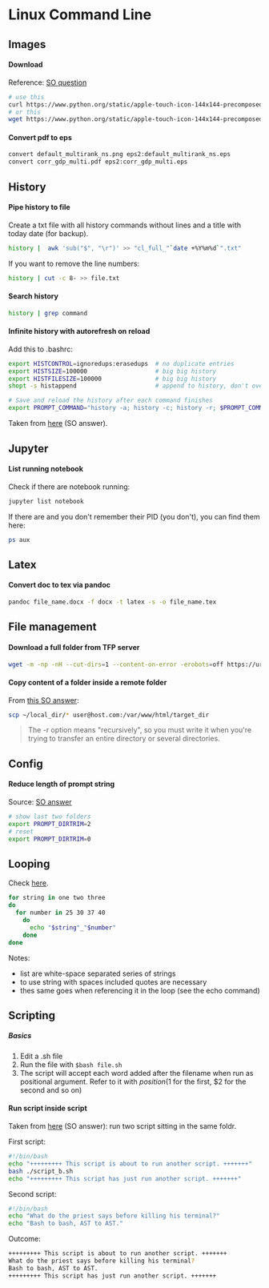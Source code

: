 # Linux Command Line

## Images
#### Download  
Reference: [SO question](https://stackoverflow.com/questions/32330737/ubuntu-using-curl-to-download-an-image)

```bash
# use this
curl https://www.python.org/static/apple-touch-icon-144x144-precomposed.png > image.png
# or this
wget https://www.python.org/static/apple-touch-icon-144x144-precomposed.png
```
#### Convert pdf to eps
```bash
convert default_multirank_ns.png eps2:default_multirank_ns.eps
convert corr_gdp_multi.pdf eps2:corr_gdp_multi.eps
```

## History 

#### Pipe history to file
Create a txt file with all history commands without lines and a title with today date (for backup).
```bash
history |  awk 'sub("$", "\r")' >> "cl_full_"`date +%Y%m%d`".txt"
```
If you want to remove the line numbers:
```bash
history | cut -c 8- >> file.txt
```

#### Search history
```bash
history | grep command
```

#### Infinite history with autorefresh on reload
Add this to .bashrc:
```bash
export HISTCONTROL=ignoredups:erasedups  # no duplicate entries
export HISTSIZE=100000                   # big big history
export HISTFILESIZE=100000               # big big history
shopt -s histappend                      # append to history, don't overwrite it

# Save and reload the history after each command finishes
export PROMPT_COMMAND="history -a; history -c; history -r; $PROMPT_COMMAND"
```
Taken from [here](https://unix.stackexchange.com/a/48113/261707) (SO answer). 
## Jupyter
#### List running notebook
Check if there are notebook running:
```bash
jupyter list notebook
```
If there are and you don't remember their PID (you don't), you can find them here:
```bash
ps aux
```

## Latex 
#### Convert doc to tex via pandoc
```bash
pandoc file_name.docx -f docx -t latex -s -o file_name.tex
```


## File management

#### Download a full folder from TFP server
``` bash
wget -m -np -nH --cut-dirs=1 --content-on-error -erobots=off https://url.of.the.folder/
```
#### Copy content of a folder inside a remote folder
From [this SO answer](https://unix.stackexchange.com/a/232995/261707):
``` bash
scp ~/local_dir/* user@host.com:/var/www/html/target_dir
``` 
> The -r option means "recursively", so you must write it when you're trying to transfer an entire directory or several directories. 


## Config

#### Reduce length of prompt string
Source: [SO answer](https://unix.stackexchange.com/a/26950/261707)
```bash
# show last two folders
export PROMPT_DIRTRIM=2
# reset
export PROMPT_DIRTRIM=0
```

## Looping
Check [here](http://swcarpentry.github.io/shell-novice/05-loop/index.html). 
```bash
for string in one two three
do
  for number in 25 30 37 40
    do
      echo "$string"_"$number"
    done
done
```
Notes:
- list are white-space separated series of strings
- to use string with spaces included quotes are necessary
- thes same goes when referencing it in the loop (see the echo command)

## Scripting

##### Basics
1. Edit a .sh file
1. Run the file with `$bash file.sh` 
1. The script will accept each word added after the filename when run as positional argument. Refer to it with $position ($1 for the first, $2 for the second and so on)

#### Run script inside script
Taken from [here](https://stackoverflow.com/a/12363366/6332373) (SO answer): run two script sitting in the same foldr.

First script:
```bash
#!/bin/bash
echo "+++++++++ This script is about to run another script. +++++++"
bash ./script_b.sh
echo "+++++++++ This script has just run another script. +++++++"
```
Second script:
```bash
#!/bin/bash
echo "What do the priest says before killing his terminal?"
echo "Bash to bash, AST to AST."
```
Outcome:
```bash
+++++++++ This script is about to run another script. +++++++
What do the priest says before killing his terminal?
Bash to bash, AST to AST.
+++++++++ This script has just run another script. +++++++
```



